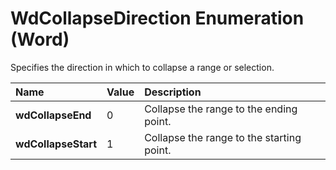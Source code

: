 
# WdCollapseDirection Enumeration (Word)

Specifies the direction in which to collapse a range or selection.



|**Name**|**Value**|**Description**|
|:-----|:-----|:-----|
|**wdCollapseEnd**|0|Collapse the range to the ending point.|
|**wdCollapseStart**|1|Collapse the range to the starting point.|
